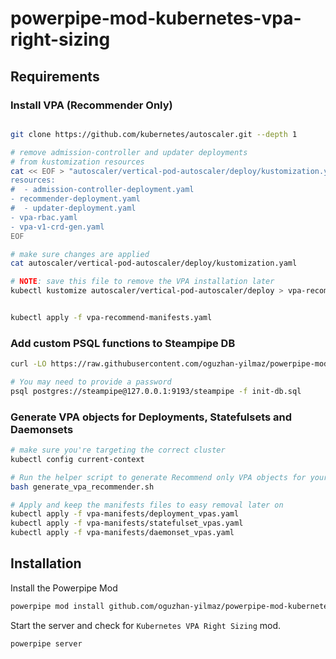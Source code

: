 # powerpipe-mod-kubernetes-vpa-right-sizing


## Requirements

### Install VPA (Recommender Only)

```bash

git clone https://github.com/kubernetes/autoscaler.git --depth 1

# remove admission-controller and updater deployments 
# from kustomization resources
cat << EOF > "autoscaler/vertical-pod-autoscaler/deploy/kustomization.yaml"
resources:
#  - admission-controller-deployment.yaml
- recommender-deployment.yaml
#  - updater-deployment.yaml
- vpa-rbac.yaml
- vpa-v1-crd-gen.yaml
EOF

# make sure changes are applied
cat autoscaler/vertical-pod-autoscaler/deploy/kustomization.yaml

# NOTE: save this file to remove the VPA installation later
kubectl kustomize autoscaler/vertical-pod-autoscaler/deploy > vpa-recommend-manifests.yaml


kubectl apply -f vpa-recommend-manifests.yaml
```

### Add custom PSQL functions to Steampipe DB

```bash
curl -LO https://raw.githubusercontent.com/oguzhan-yilmaz/powerpipe-mod-kubernetes-vpa-right-sizing/refs/heads/main/init-db.sql

# You may need to provide a password
psql postgres://steampipe@127.0.0.1:9193/steampipe -f init-db.sql
```

### Generate VPA objects for Deployments, Statefulsets and Daemonsets

```bash
# make sure you're targeting the correct cluster
kubectl config current-context

# Run the helper script to generate Recommend only VPA objects for your workload
bash generate_vpa_recommender.sh

# Apply and keep the manifests files to easy removal later on
kubectl apply -f vpa-manifests/deployment_vpas.yaml
kubectl apply -f vpa-manifests/statefulset_vpas.yaml
kubectl apply -f vpa-manifests/daemonset_vpas.yaml
```


## Installation

Install the Powerpipe Mod

```bash
powerpipe mod install github.com/oguzhan-yilmaz/powerpipe-mod-kubernetes-vpa-right-sizing
```

Start the server and check for `Kubernetes VPA Right Sizing` mod.

```bash
powerpipe server
```